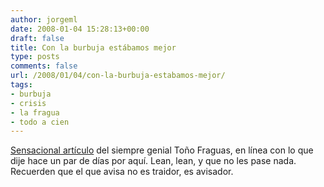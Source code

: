 ```yaml
---
author: jorgeml
date: 2008-01-04 15:28:13+00:00
draft: false
title: Con la burbuja estábamos mejor
type: posts
comments: false
url: /2008/01/04/con-la-burbuja-estabamos-mejor/
tags:
- burbuja
- crisis
- la fragua
- todo a cien
---
```


[Sensacional artículo](http://lafragua.blogspot.com/2008/01/con-la-burbuja-inmobiliaria-estbamos.html) del siempre genial Toño Fraguas, en línea con lo que dije hace un par de días por aquí. Lean, lean, y que no les pase nada. Recuerden que el que avisa no es traidor, es avisador.
